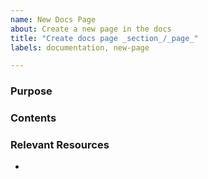 ```yaml
---
name: New Docs Page
about: Create a new page in the docs
title: "Create docs page _section_/_page_"
labels: documentation, new-page

---
```


### Purpose


### Contents


### Relevant Resources
- 
